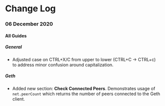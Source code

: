 # Change Log 


### 06 December 2020

#### All Guides

##### General
- Adjusted case on CTRL+X/C from upper to lower (CTRL+C -> CTRL+c) to address minor confusion around capitalization.

##### Geth
- Added new section: **Check Connected Peers**. Demonstrates usage of `net.peerCount` which returns the number of peers connected to the Geth client.
